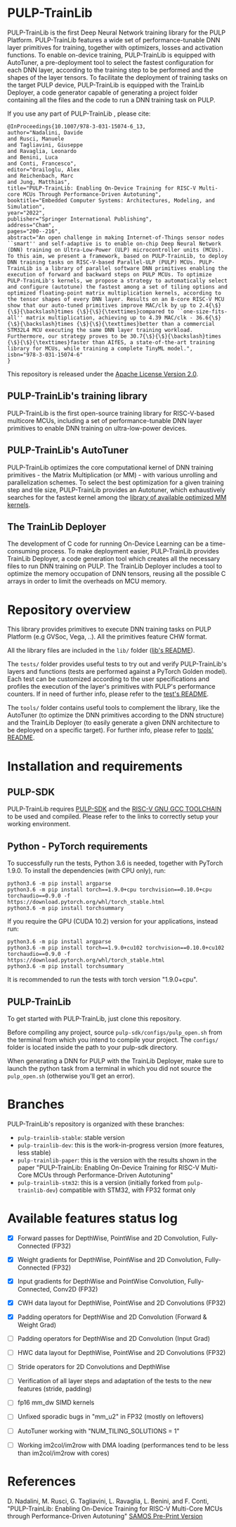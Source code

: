 # PULP-TrainLib

PULP-TrainLib is the first Deep Neural Network training library for the PULP Platform. PULP-TrainLib features a wide set of performance-tunable DNN layer primitives for training, together with optimizers, losses and activation functions.
To enable on-device training, PULP-TrainLib is equipped with AutoTuner, a pre-deployment tool to select the fastest configuration for each DNN layer, according to the training step to be performed and the shapes of the layer tensors.
To facilitate the deployment of training tasks on the target PULP device, PULP-TrainLib is equipped with the TrainLib Deployer, a code generator capable of generating a project folder containing all the files and the code to run a DNN training task on PULP.

If you use any part of PULP-TrainLib , please cite:
```
@InProceedings{10.1007/978-3-031-15074-6_13,
author="Nadalini, Davide
and Rusci, Manuele
and Tagliavini, Giuseppe
and Ravaglia, Leonardo
and Benini, Luca
and Conti, Francesco",
editor="Orailoglu, Alex
and Reichenbach, Marc
and Jung, Matthias",
title="PULP-TrainLib: Enabling On-Device Training for RISC-V Multi-core MCUs Through Performance-Driven Autotuning",
booktitle="Embedded Computer Systems: Architectures, Modeling, and Simulation",
year="2022",
publisher="Springer International Publishing",
address="Cham",
pages="200--216",
abstract="An open challenge in making Internet-of-Things sensor nodes ``smart'' and self-adaptive is to enable on-chip Deep Neural Network (DNN) training on Ultra-Low-Power (ULP) microcontroller units (MCUs). To this aim, we present a framework, based on PULP-TrainLib, to deploy DNN training tasks on RISC-V-based Parallel-ULP (PULP) MCUs. PULP-TrainLib is a library of parallel software DNN primitives enabling the execution of forward and backward steps on PULP MCUs. To optimize PULP-TrainLib's kernels, we propose a strategy to automatically select and configure (autotune) the fastest among a set of tiling options and optimized floating-point matrix multiplication kernels, according to the tensor shapes of every DNN layer. Results on an 8-core RISC-V MCU show that our auto-tuned primitives improve MAC/clk by up to 2.4{\$}{\$}{\backslash}times {\$}{\$}{\texttimes}compared to ``one-size-fits-all'' matrix multiplication, achieving up to 4.39 MAC/clk - 36.6{\$}{\$}{\backslash}times {\$}{\$}{\texttimes}better than a commercial STM32L4 MCU executing the same DNN layer training workload. Furthermore, our strategy proves to be 30.7{\$}{\$}{\backslash}times {\$}{\$}{\texttimes}faster than AIfES, a state-of-the-art training library for MCUs, while training a complete TinyML model.",
isbn="978-3-031-15074-6"
}

```

This repository is released under the [Apache License Version 2.0](./LICENSE).

## PULP-TrainLib's training library

PULP-TrainLib is the first open-source training library for RISC-V-based multicore MCUs, including a set of performance-tunable DNN layer primitives to enable DNN training on ultra-low-power devices.


## PULP-TrainLib's AutoTuner

PULP-TrainLib optimizes the core computational kernel of DNN training primitives - the Matrix Multiplication (or MM) - with various unrolling and parallelization schemes. To select the best optimization for a given training step and tile size, PULP-TrainLib provides an Autotuner, which exhaustively searches for the fastest kernel among the [library of available optimized MM kernels](lib/include/pulp_matmul_fp32.h).


## The TrainLib Deployer

The development of C code for running On-Device Learning can be a time-consuming process. To make deployment easier, PULP-TrainLib provides TrainLib Deployer, a code generation tool which creates all the necessary files to run DNN training on PULP. The TrainLib Deployer includes a tool to optimize the memory occupation of DNN tensors, reusing all the possible C arrays in order to limit the overheads on MCU memory. 


# Repository overview

This library provides primitives to execute DNN training tasks on PULP Platform (e.g GVSoc, Vega, ..). All the primitives feature CHW format.

All the library files are included in the `lib/` folder ([lib's README](lib/README.md)).

The `tests/` folder provides useful tests to try out and verify PULP-TrainLib's layers and functions (tests are performed against a PyTorch Golden model).
Each test can be customized according to the user specifications and profiles the execution of the layer's primitives with PULP's performance counters. 
If in need of further info, please refer to the [test's README](tests/README.md).

The `tools/` folder contains useful tools to complement the library, like the AutoTuner (to optimize the DNN primitives according to the DNN structure) 
and the TrainLib Deployer (to easily generate a given DNN architecture to be deployed on a specific target). For further info, please refer to [tools' README](tools/README.md).



# Installation and requirements

## PULP-SDK

PULP-TrainLib requires [PULP-SDK](https://github.com/pulp-platform/pulp-sdk) and the [RISC-V GNU GCC TOOLCHAIN](https://github.com/pulp-platform/pulp-riscv-gnu-toolchain) to be used and compiled.
Please refer to the links to correctly setup your working environment.

## Python - PyTorch requirements

To successfully run the tests, Python 3.6 is needed, together with PyTorch 1.9.0. To install the dependencies (with CPU only), run:

```
python3.6 -m pip install argparse 
python3.6 -m pip install torch==1.9.0+cpu torchvision==0.10.0+cpu torchaudio==0.9.0 -f https://download.pytorch.org/whl/torch_stable.html
python3.6 -m pip install torchsummary
```

If you require the GPU (CUDA 10.2) version for your applications, instead run:

```
python3.6 -m pip install argparse 
python3.6 -m pip install torch==1.9.0+cu102 torchvision==0.10.0+cu102 torchaudio==0.9.0 -f https://download.pytorch.org/whl/torch_stable.html
python3.6 -m pip install torchsummary
```

It is recommended to run the tests with torch version "1.9.0+cpu".

## PULP-TrainLib

To get started with PULP-TrainLib, just clone this repository.

Before compiling any project, source `pulp-sdk/configs/pulp_open.sh` from the terminal from which you intend to compile your project. 
The `configs/` folder is located inside the path to your pulp-sdk directory.

When generating a DNN for PULP with the TrainLib Deployer, make sure to launch the python task from a terminal in which you did not source the `pulp_open.sh` (otherwise you'll get an error).



# Branches

PULP-TrainLib's repository is organized with these branches:
- `pulp-trainlib-stable`: stable version 
- `pulp-trainlib-dev`: this is the work-in-progress version (more features, less stable)
- `pulp-trainlib-paper`: this is the version with the results shown in the paper "PULP-TrainLib: Enabling On-Device Training for RISC-V Multi-Core MCUs through Performance-Driven Autotuning"
- `pulp-trainlib-stm32`: this is a version (initially forked from `pulp-trainlib-dev`) compatible with STM32, with FP32 format only



# Available features status log

- [x] Forward passes for DepthWise, PointWise and 2D Convolution, Fully-Connected (FP32)
- [x] Weight gradients for DepthWise, PointWise and 2D Convolution, Fully-Connected (FP32)
- [x] Input gradients for DepthWise and PointWise Convolution, Fully-Connected, Conv2D (FP32)
- [x] CWH data layout for DepthWise, PointWise and 2D Convolutions (FP32)
- [X] Padding operators for DepthWise and 2D Convolution (Forward & Weight Grad)
- [ ] Padding operators for DepthWise and 2D Convolution (Input Grad)
- [ ] HWC data layout for DepthWise, PointWise and 2D Convolutions (FP32)
- [ ] Stride operators for 2D Convolutions and DepthWise
- [ ] Verification of all layer steps and adaptation of the tests to the new features (stride, padding)
- [ ] fp16 mm_dw SIMD kernels
- [ ] Unfixed sporadic bugs in "mm_u2" in FP32 (mostly on leftovers)
- [ ] AutoTuner working with "NUM_TILING_SOLUTIONS = 1"
- [ ] Working im2col/im2row with DMA loading (performances tend to be less than im2col/im2row with cores)


# References

D. Nadalini, M. Rusci, G. Tagliavini, L. Ravaglia, L. Benini, and F. Conti, "PULP-TrainLib: Enabling On-Device Training for RISC-V Multi-Core MCUs through Performance-Driven Autotuning" [SAMOS Pre-Print Version](https://www.samos-conference.com/Resources_Samos_Websites/Proceedings_Repository_SAMOS/2022/Papers/Paper_14.pdf)
